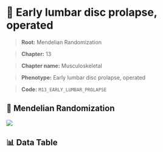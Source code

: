 # 🧪 Early lumbar disc prolapse, operated

> **Root:** Mendelian Randomization

> **Chapter:** 13  

> **Chapter name:** Musculoskeletal

> **Phenotype:** Early lumbar disc prolapse, operated  

> **Code:** `M13_EARLY_LUMBAR_PROLAPSE`

## 🧬 Mendelian Randomization  

<img src="/MR/Figures/Forward/M13_EARLY_LUMBAR_PROLAPSE.png"/>

## 📊 Data Table

<CsvTableMRF src="/MR/Data/Forward/M13_EARLY_LUMBAR_PROLAPSE.csv"/>
